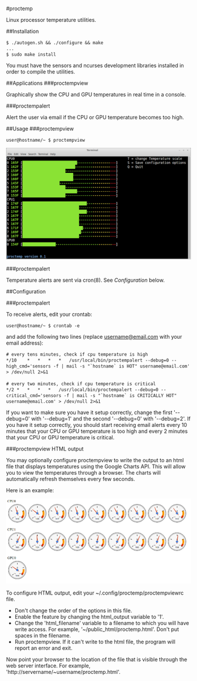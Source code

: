 #proctemp

Linux processor temperature utilities.

##Installation

	$ ./autogen.sh && ./configure && make
	...
	$ sudo make install

You must have the sensors and ncurses development libraries installed in order to compile the utilities.

##Applications
###proctempview

Graphically show the CPU and GPU temperatures in real time in a console.

###proctempalert

Alert the user via email if the CPU or GPU temperature becomes too high.

##Usage
###proctempview

	user@hostname/~ $ proctempview

![proctempview example image](https://github.com/jeffsp/proctemp/raw/master/proctempview_example.png "proctempview example")

###proctempalert

Temperature alerts are sent via cron(8).  See _Configuration_ below.

##Configuration

###proctempalert

To receive alerts, edit your crontab:

	user@hostname/~ $ crontab -e

and add the following two lines (replace username@email.com with your email
address):

	# every tens minutes, check if cpu temperature is high
	*/10	*	*	*	*	/usr/local/bin/proctempalert --debug=0 --high_cmd='sensors -f | mail -s "`hostname` is HOT" username@email.com' > /dev/null 2>&1

	# every two minutes, check if cpu temperature is critical
	*/2	*	*	*	*	/usr/local/bin/proctempalert --debug=0 --critical_cmd='sensors -f | mail -s "`hostname` is CRITICALLY HOT" username@email.com' > /dev/null 2>&1

If you want to make sure you have it setup correctly, change the first
'--debug=0' with '--debug=1' and the second '--debug=0' with '--debug=2'.  If
you have it setup correctly, you should start receiving email alerts every 10
minutes that your CPU or GPU temperature is too high and every 2 minutes that
your CPU or GPU temperature is critical.

###proctempview HTML output

You may optionally configure proctempview to write the output to an html file
that displays temperatures using the Google Charts API.  This will allow you to
view the temperatures through a browser.  The charts will automatically refresh
themselves every few seconds.

Here is an example:

![proctempview html output example image](https://github.com/jeffsp/proctemp/raw/master/proctempview_html_example.png "proctempview html output example")

To configure HTML output, edit your ~/.config/proctemp/proctempviewrc file.

- Don't change the order of the options in this file.
- Enable the feature by changing the html\_output variable to '1'.
- Change the 'html\_filename' variable to a filename to which you will have
  write access.  For example, '~/public\_html/proctemp.html'.  Don't put
  spaces in the filename.
- Run proctempview.  If it can't write to the html file, the program will
  report an error and exit.

Now point your browser to the location of the file that is visible through the web
server interface.  For example, 'http://servername/~username/proctemp.html'.
